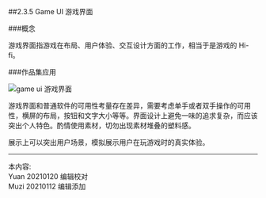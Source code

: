 ##2.3.5 Game UI 游戏界面 

###概念

游戏界面指游戏在布局、用户体验、交互设计方面的工作，相当于是游戏的 Hi-fi。

###作品集应用

![game ui 游戏界面](http://kitpic.makebi.net/2021/ixd_40.jpg)

游戏界面和普通软件的可用性考量存在差异，需要考虑单手或者双手操作的可用性，横屏的布局，按钮和文字大小等等。界面设计上避免一味的追求复杂，而应该突出个人特色。酌情使用素材，切勿出现素材堆叠的塑料感。

展示上可以突出用户场景，模拟展示用户在玩游戏时的真实体验。




---
本内容:    
Yuan 20210120 编辑校对  
Muzi 20210112 编辑添加
